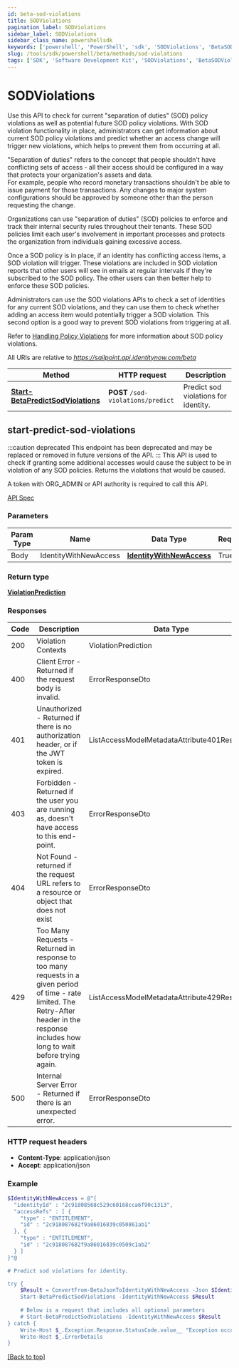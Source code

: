 ```yaml
---
id: beta-sod-violations
title: SODViolations
pagination_label: SODViolations
sidebar_label: SODViolations
sidebar_class_name: powershellsdk
keywords: ['powershell', 'PowerShell', 'sdk', 'SODViolations', 'BetaSODViolations'] 
slug: /tools/sdk/powershell/beta/methods/sod-violations
tags: ['SDK', 'Software Development Kit', 'SODViolations', 'BetaSODViolations']
---
```


# SODViolations
  Use this API to check for current &quot;separation of duties&quot; (SOD) policy violations as well as potential future SOD policy violations. 
With SOD violation functionality in place, administrators can get information about current SOD policy violations and predict whether an access change will trigger new violations, which helps to prevent them from occurring at all. 

&quot;Separation of duties&quot; refers to the concept that people shouldn&#39;t have conflicting sets of access - all their access should be configured in a way that protects your organization&#39;s assets and data.  
For example, people who record monetary transactions shouldn&#39;t be able to issue payment for those transactions.
Any changes to major system configurations should be approved by someone other than the person requesting the change. 

Organizations can use &quot;separation of duties&quot; (SOD) policies to enforce and track their internal security rules throughout their tenants.
These SOD policies limit each user&#39;s involvement in important processes and protects the organization from individuals gaining excessive access. 

Once a SOD policy is in place, if an identity has conflicting access items, a SOD violation will trigger. 
These violations are included in SOD violation reports that other users will see in emails at regular intervals if they&#39;re subscribed to the SOD policy.
The other users can then better help to enforce these SOD policies.

Administrators can use the SOD violations APIs to check a set of identities for any current SOD violations, and they can use them to check whether adding an access item would potentially trigger a SOD violation. 
This second option is a good way to prevent SOD violations from triggering at all. 

Refer to [Handling Policy Violations](https://documentation.sailpoint.com/saas/help/sod/policy-violations.html) for more information about SOD policy violations.
 
  

All URIs are relative to *https://sailpoint.api.identitynow.com/beta*

Method | HTTP request | Description
------------- | ------------- | -------------
[**Start-BetaPredictSodViolations**](#start-predict-sod-violations) | **POST** `/sod-violations/predict` | Predict sod violations for identity.


## start-predict-sod-violations
:::caution deprecated 
This endpoint has been deprecated and may be replaced or removed in future versions of the API.
:::
This API is used to check if granting some additional accesses would cause the subject to be in violation of any SOD policies. Returns the violations that would be caused.

A token with ORG_ADMIN or API authority is required to call this API.

[API Spec](https://developer.sailpoint.com/docs/api/beta/start-predict-sod-violations)

### Parameters 
Param Type | Name | Data Type | Required  | Description
------------- | ------------- | ------------- | ------------- | ------------- 
 Body  | IdentityWithNewAccess | [**IdentityWithNewAccess**](../models/identity-with-new-access) | True  | 

### Return type
[**ViolationPrediction**](../models/violation-prediction)

### Responses
Code | Description  | Data Type
------------- | ------------- | -------------
200 | Violation Contexts | ViolationPrediction
400 | Client Error - Returned if the request body is invalid. | ErrorResponseDto
401 | Unauthorized - Returned if there is no authorization header, or if the JWT token is expired. | ListAccessModelMetadataAttribute401Response
403 | Forbidden - Returned if the user you are running as, doesn&#39;t have access to this end-point. | ErrorResponseDto
404 | Not Found - returned if the request URL refers to a resource or object that does not exist | ErrorResponseDto
429 | Too Many Requests - Returned in response to too many requests in a given period of time - rate limited. The Retry-After header in the response includes how long to wait before trying again. | ListAccessModelMetadataAttribute429Response
500 | Internal Server Error - Returned if there is an unexpected error. | ErrorResponseDto

### HTTP request headers
- **Content-Type**: application/json
- **Accept**: application/json

### Example
```powershell
$IdentityWithNewAccess = @"{
  "identityId" : "2c91808568c529c60168cca6f90c1313",
  "accessRefs" : [ {
    "type" : "ENTITLEMENT",
    "id" : "2c918087682f9a86016839c050861ab1"
  }, {
    "type" : "ENTITLEMENT",
    "id" : "2c918087682f9a86016839c0509c1ab2"
  } ]
}"@

# Predict sod violations for identity.

try {
    $Result = ConvertFrom-BetaJsonToIdentityWithNewAccess -Json $IdentityWithNewAccess
    Start-BetaPredictSodViolations -IdentityWithNewAccess $Result 
    
    # Below is a request that includes all optional parameters
    # Start-BetaPredictSodViolations -IdentityWithNewAccess $Result  
} catch {
    Write-Host $_.Exception.Response.StatusCode.value__ "Exception occurred when calling Start-BetaPredictSodViolations"
    Write-Host $_.ErrorDetails
}
```
[[Back to top]](#) 
